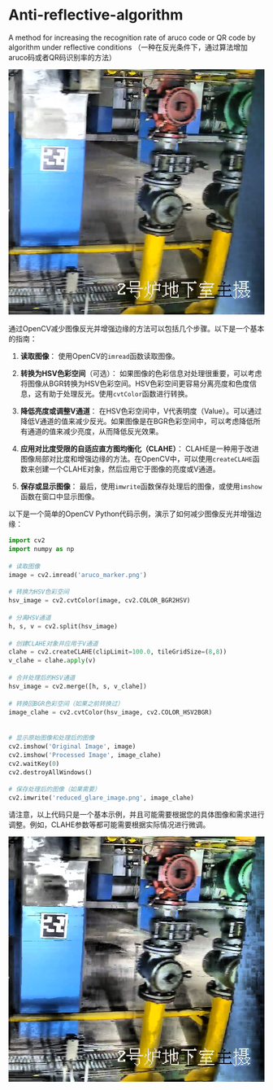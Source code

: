# Anti-reflective-algorithm
A method for increasing the recognition rate of aruco code or QR code by algorithm under reflective conditions （一种在反光条件下，通过算法增加aruco码或者QR码识别率的方法）

![原始图](./aruco_marker.png)

通过OpenCV减少图像反光并增强边缘的方法可以包括几个步骤。以下是一个基本的指南：

1. **读取图像**：
   使用OpenCV的`imread`函数读取图像。

2. **转换为HSV色彩空间**（可选）：
   如果图像的色彩信息对处理很重要，可以考虑将图像从BGR转换为HSV色彩空间。HSV色彩空间更容易分离亮度和色度信息，这有助于处理反光。使用`cvtColor`函数进行转换。

3. **降低亮度或调整V通道**：
   在HSV色彩空间中，V代表明度（Value）。可以通过降低V通道的值来减少反光。如果图像是在BGR色彩空间中，可以考虑降低所有通道的值来减少亮度，从而降低反光效果。

4. **应用对比度受限的自适应直方图均衡化（CLAHE）**：
   CLAHE是一种用于改进图像局部对比度和增强边缘的方法。在OpenCV中，可以使用`createCLAHE`函数来创建一个CLAHE对象，然后应用它于图像的亮度或V通道。

5. **保存或显示图像**：
   最后，使用`imwrite`函数保存处理后的图像，或使用`imshow`函数在窗口中显示图像。

以下是一个简单的OpenCV Python代码示例，演示了如何减少图像反光并增强边缘：

```python
import cv2
import numpy as np

# 读取图像
image = cv2.imread('aruco_marker.png')

# 转换为HSV色彩空间
hsv_image = cv2.cvtColor(image, cv2.COLOR_BGR2HSV)

# 分离HSV通道
h, s, v = cv2.split(hsv_image)

# 创建CLAHE对象并应用于V通道
clahe = cv2.createCLAHE(clipLimit=100.0, tileGridSize=(8,8))
v_clahe = clahe.apply(v)

# 合并处理后的HSV通道
hsv_image = cv2.merge([h, s, v_clahe])

# 转换回BGR色彩空间（如果之前转换过）
image_clahe = cv2.cvtColor(hsv_image, cv2.COLOR_HSV2BGR)


# 显示原始图像和处理后的图像
cv2.imshow('Original Image', image)
cv2.imshow('Processed Image', image_clahe)
cv2.waitKey(0)
cv2.destroyAllWindows()

# 保存处理后的图像（如果需要）
cv2.imwrite('reduced_glare_image.png', image_clahe)
```

请注意，以上代码只是一个基本示例，并且可能需要根据您的具体图像和需求进行调整。例如，CLAHE参数等都可能需要根据实际情况进行微调。

![处理后图片](./reduced_glare_image.png)

